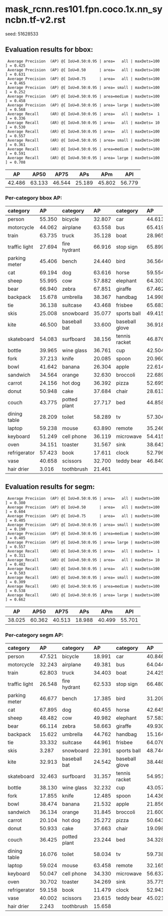 # mask_rcnn.res101.fpn.coco.1x.nn_syncbn.tf-v2.rst  

seed: 51628533

## Evaluation results for bbox:  

```  
 Average Precision  (AP) @[ IoU=0.50:0.95 | area=   all | maxDets=100 ] = 0.425
 Average Precision  (AP) @[ IoU=0.50      | area=   all | maxDets=100 ] = 0.631
 Average Precision  (AP) @[ IoU=0.75      | area=   all | maxDets=100 ] = 0.465
 Average Precision  (AP) @[ IoU=0.50:0.95 | area= small | maxDets=100 ] = 0.252
 Average Precision  (AP) @[ IoU=0.50:0.95 | area=medium | maxDets=100 ] = 0.458
 Average Precision  (AP) @[ IoU=0.50:0.95 | area= large | maxDets=100 ] = 0.568
 Average Recall     (AR) @[ IoU=0.50:0.95 | area=   all | maxDets=  1 ] = 0.336
 Average Recall     (AR) @[ IoU=0.50:0.95 | area=   all | maxDets= 10 ] = 0.530
 Average Recall     (AR) @[ IoU=0.50:0.95 | area=   all | maxDets=100 ] = 0.557
 Average Recall     (AR) @[ IoU=0.50:0.95 | area= small | maxDets=100 ] = 0.361
 Average Recall     (AR) @[ IoU=0.50:0.95 | area=medium | maxDets=100 ] = 0.591
 Average Recall     (AR) @[ IoU=0.50:0.95 | area= large | maxDets=100 ] = 0.708
```  
|   AP   |  AP50  |  AP75  |  APs   |  APm   |  APl   |  
|:------:|:------:|:------:|:------:|:------:|:------:|  
| 42.486 | 63.133 | 46.544 | 25.189 | 45.802 | 56.779 |

### Per-category bbox AP:  

| category      | AP     | category     | AP     | category       | AP     |  
|:--------------|:-------|:-------------|:-------|:---------------|:-------|  
| person        | 55.350 | bicycle      | 32.807 | car            | 44.613 |  
| motorcycle    | 44.062 | airplane     | 63.558 | bus            | 65.419 |  
| train         | 63.735 | truck        | 35.128 | boat           | 28.965 |  
| traffic light | 27.694 | fire hydrant | 66.916 | stop sign      | 65.899 |  
| parking meter | 45.406 | bench        | 24.440 | bird           | 36.564 |  
| cat           | 69.194 | dog          | 63.616 | horse          | 59.554 |  
| sheep         | 55.995 | cow          | 57.882 | elephant       | 64.303 |  
| bear          | 66.940 | zebra        | 67.851 | giraffe        | 67.462 |  
| backpack      | 15.678 | umbrella     | 38.367 | handbag        | 14.998 |  
| tie           | 36.138 | suitcase     | 43.468 | frisbee        | 65.683 |  
| skis          | 25.008 | snowboard    | 35.077 | sports ball    | 49.415 |  
| kite          | 46.500 | baseball bat | 33.600 | baseball glove | 36.918 |  
| skateboard    | 54.083 | surfboard    | 38.156 | tennis racket  | 46.876 |  
| bottle        | 39.965 | wine glass   | 36.761 | cup            | 42.504 |  
| fork          | 37.213 | knife        | 20.085 | spoon          | 20.960 |  
| bowl          | 41.642 | banana       | 26.304 | apple          | 22.614 |  
| sandwich      | 34.564 | orange       | 32.630 | broccoli       | 22.689 |  
| carrot        | 24.156 | hot dog      | 36.392 | pizza          | 52.695 |  
| donut         | 50.948 | cake         | 37.684 | chair          | 28.613 |  
| couch         | 43.775 | potted plant | 27.717 | bed            | 44.858 |  
| dining table  | 28.209 | toilet       | 58.289 | tv             | 57.304 |  
| laptop        | 59.238 | mouse        | 63.890 | remote         | 35.246 |  
| keyboard      | 51.249 | cell phone   | 36.119 | microwave      | 54.415 |  
| oven          | 34.151 | toaster      | 31.567 | sink           | 38.641 |  
| refrigerator  | 57.423 | book         | 17.611 | clock          | 52.796 |  
| vase          | 40.658 | scissors     | 32.700 | teddy bear     | 46.840 |  
| hair drier    | 3.016  | toothbrush   | 21.461 |                |        |


## Evaluation results for segm:  

```  
 Average Precision  (AP) @[ IoU=0.50:0.95 | area=   all | maxDets=100 ] = 0.380
 Average Precision  (AP) @[ IoU=0.50      | area=   all | maxDets=100 ] = 0.604
 Average Precision  (AP) @[ IoU=0.75      | area=   all | maxDets=100 ] = 0.405
 Average Precision  (AP) @[ IoU=0.50:0.95 | area= small | maxDets=100 ] = 0.190
 Average Precision  (AP) @[ IoU=0.50:0.95 | area=medium | maxDets=100 ] = 0.405
 Average Precision  (AP) @[ IoU=0.50:0.95 | area= large | maxDets=100 ] = 0.557
 Average Recall     (AR) @[ IoU=0.50:0.95 | area=   all | maxDets=  1 ] = 0.311
 Average Recall     (AR) @[ IoU=0.50:0.95 | area=   all | maxDets= 10 ] = 0.482
 Average Recall     (AR) @[ IoU=0.50:0.95 | area=   all | maxDets=100 ] = 0.503
 Average Recall     (AR) @[ IoU=0.50:0.95 | area= small | maxDets=100 ] = 0.309
 Average Recall     (AR) @[ IoU=0.50:0.95 | area=medium | maxDets=100 ] = 0.538
 Average Recall     (AR) @[ IoU=0.50:0.95 | area= large | maxDets=100 ] = 0.662
```  
|   AP   |  AP50  |  AP75  |  APs   |  APm   |  APl   |  
|:------:|:------:|:------:|:------:|:------:|:------:|  
| 38.025 | 60.362 | 40.513 | 18.988 | 40.499 | 55.701 |

### Per-category segm AP:  

| category      | AP     | category     | AP     | category       | AP     |  
|:--------------|:-------|:-------------|:-------|:---------------|:-------|  
| person        | 47.521 | bicycle      | 18.991 | car            | 40.846 |  
| motorcycle    | 32.243 | airplane     | 49.381 | bus            | 64.044 |  
| train         | 62.803 | truck        | 34.403 | boat           | 24.425 |  
| traffic light | 26.548 | fire hydrant | 62.533 | stop sign      | 66.480 |  
| parking meter | 46.677 | bench        | 17.385 | bird           | 31.209 |  
| cat           | 67.895 | dog          | 60.455 | horse          | 42.645 |  
| sheep         | 48.482 | cow          | 49.982 | elephant       | 57.583 |  
| bear          | 66.114 | zebra        | 58.663 | giraffe        | 49.930 |  
| backpack      | 15.622 | umbrella     | 44.762 | handbag        | 15.164 |  
| tie           | 33.332 | suitcase     | 44.961 | frisbee        | 64.076 |  
| skis          | 3.287  | snowboard    | 22.391 | sports ball    | 48.744 |  
| kite          | 32.913 | baseball bat | 24.542 | baseball glove | 38.448 |  
| skateboard    | 32.463 | surfboard    | 31.357 | tennis racket  | 54.951 |  
| bottle        | 38.130 | wine glass   | 32.232 | cup            | 43.057 |  
| fork          | 17.855 | knife        | 12.485 | spoon          | 14.436 |  
| bowl          | 38.474 | banana       | 21.532 | apple          | 21.856 |  
| sandwich      | 36.134 | orange       | 31.845 | broccoli       | 21.600 |  
| carrot        | 20.104 | hot dog      | 25.272 | pizza          | 50.643 |  
| donut         | 50.933 | cake         | 37.663 | chair          | 19.098 |  
| couch         | 36.425 | potted plant | 23.244 | bed            | 34.328 |  
| dining table  | 16.076 | toilet       | 58.034 | tv             | 59.738 |  
| laptop        | 59.024 | mouse        | 63.458 | remote         | 32.165 |  
| keyboard      | 50.047 | cell phone   | 34.330 | microwave      | 56.637 |  
| oven          | 30.702 | toaster      | 34.269 | sink           | 35.775 |  
| refrigerator  | 59.158 | book         | 11.479 | clock          | 52.941 |  
| vase          | 40.002 | scissors     | 23.615 | teddy bear     | 45.021 |  
| hair drier    | 2.243  | toothbrush   | 15.658 |                |        |
